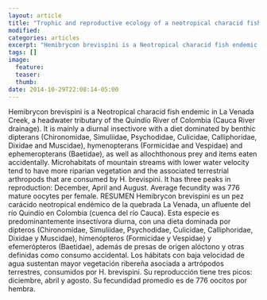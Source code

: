 ```yaml
---
layout: article
title: "Trophic and reproductive ecology of a neotropical characid fish hemibrycon brevispini (teleostei: Characiformes)"
modified:
categories: articles
excerpt: "Hemibrycon brevispini is a Neotropical characid fish endemic in La Venada Creek, a headwater tributary of the Quindío River of Colombia (Cauca River drainage). It is mainly a diurnal insectivore with a diet dominated by benthic dipterans (Chironomidae, Simuliidae, Psychodidae, Culicidae, Calliphoridae, Dixidae and Muscidae), hymenopterans (Formicidae and Vespidae) and ephemeropterans (Baetidae), as well as allochthonous prey and items eaten accidentally. Microhabitats of mountain streams with lower water velocity tend to have more riparian vegetation and the associated terrestrial arthropods that are consumed by H. brevispini. It has three peaks in reproduction: December, April and August. Average fecundity was 776 mature oocytes per female. RESUMEN Hemibrycon brevispini es un pez carácido neotropical endémico de la quebrada La Venada, un afluente del río Quindío en Colombia (cuenca del río Cauca). Esta especie es predominantemente insectívora diurna, con una dieta dominada por dípteros (Chironomidae, Simuliidae, Psychodidae, Culicidae, Calliphoridae, Dixidae y Muscidae), himenópteros (Formicidae y Vespidae) y efemerópteros (Baetidae), además de presas de origen alóctono y otras definidas como consumo accidental. Los hábitats con baja velocidad de agua sustentan mayor vegetación ribereña asociada a artrópodos terrestres, consumidos por H. brevispini. Su reproducción tiene tres picos: diciembre, abril y agosto. Su fecundidad promedio es de 776 oocitos por hembra."
tags: []
image:
  feature:
  teaser:
  thumb:
date: 2014-10-29T22:08:14-05:00
---
```


Hemibrycon brevispini is a Neotropical characid fish endemic in La Venada Creek, a headwater tributary of the Quindío River of Colombia (Cauca River drainage). It is mainly a diurnal insectivore with a diet dominated by benthic dipterans (Chironomidae, Simuliidae, Psychodidae, Culicidae, Calliphoridae, Dixidae and Muscidae), hymenopterans (Formicidae and Vespidae) and ephemeropterans (Baetidae), as well as allochthonous prey and items eaten accidentally. Microhabitats of mountain streams with lower water velocity tend to have more riparian vegetation and the associated terrestrial arthropods that are consumed by H. brevispini. It has three peaks in reproduction: December, April and August. Average fecundity was 776 mature oocytes per female. RESUMEN Hemibrycon brevispini es un pez carácido neotropical endémico de la quebrada La Venada, un afluente del río Quindío en Colombia (cuenca del río Cauca). Esta especie es predominantemente insectívora diurna, con una dieta dominada por dípteros (Chironomidae, Simuliidae, Psychodidae, Culicidae, Calliphoridae, Dixidae y Muscidae), himenópteros (Formicidae y Vespidae) y efemerópteros (Baetidae), además de presas de origen alóctono y otras definidas como consumo accidental. Los hábitats con baja velocidad de agua sustentan mayor vegetación ribereña asociada a artrópodos terrestres, consumidos por H. brevispini. Su reproducción tiene tres picos: diciembre, abril y agosto. Su fecundidad promedio es de 776 oocitos por hembra.

